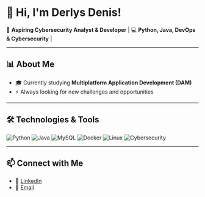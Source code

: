 # 👋 Hi, I'm Derlys Denis!  

🎯 **Aspiring Cybersecurity Analyst & Developer** | 💻 **Python, Java, DevOps & Cybersecurity** | 

---

## 📊 **About Me**
- 🎓 Currently studying **Multiplatform Application Development (DAM)**
- ⚡ Always looking for new challenges and opportunities

---

## 🛠️ **Technologies & Tools**
![Python](https://img.shields.io/badge/-Python-3776AB?style=flat&logo=python&logoColor=white)
![Java](https://img.shields.io/badge/-Java-007396?style=flat&logo=java&logoColor=white)
![MySQL](https://img.shields.io/badge/-MySQL-4479A1?style=flat&logo=mysql&logoColor=white)
![Docker](https://img.shields.io/badge/-Docker-2496ED?style=flat&logo=docker&logoColor=white)
![Linux](https://img.shields.io/badge/-Linux-FCC624?style=flat&logo=linux&logoColor=black)
![Cybersecurity](https://img.shields.io/badge/-Cybersecurity-FF0000?style=flat&logo=security&logoColor=white)

---

## 📫 **Connect with Me**
- 🔗 [LinkedIn](www.linkedin.com/in/derlys-denis-780442253)
- 📧 [Email](mailto:denis.derlys7@gmail.com)

 

<!--
**dondenisray/dondenisray** is a ✨ _special_ ✨ repository because its `README.md` (this file) appears on your GitHub profile.

Here are some ideas to get you started:

- 🔭 I’m currently working on ...
- 🌱 I’m currently learning ...
- 👯 I’m looking to collaborate on ...
- 🤔 I’m looking for help with ...
- 💬 Ask me about ...
- 📫 How to reach me: ...
- 😄 Pronouns: ...
- ⚡ Fun fact: ...
-->
